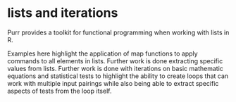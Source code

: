 # lists and iterations

Purr provides a toolkit for functional programming when working with lists in R. 

Examples here highlight the application of map functions to apply commands to all elements in lists. Further work is done extracting specific values from lists. Further work is done with iterations on basic mathematic equations and statistical tests to highlight the ability to create loops that can work with multiple input pairings while also being able to extract specific aspects of tests from the loop itself.
